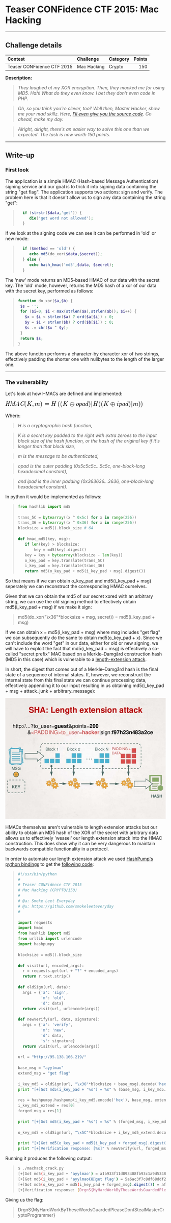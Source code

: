 # Teaser CONFidence CTF 2015: Mac Hacking

----------
## Challenge details
| Contest        | Challenge     | Category  | Points |
|:---------------|:--------------|:----------|-------:|
| Teaser CONFidence CTF 2015 | Mac Hacking | Crypto |    150 |

**Description:**
>*They laughed at my XOR encryption. Then, they mocked me for using MD5. Hah! What do they even know. I bet they don't even code in PHP.*

>*Oh, so you think you're clever, too? Well then, Master Hacker, show me your mad skillz. Here, [I'll even give you the source code](challenge/index.php). Go ahead, make my day.*

>*Alright, alright, there's an easier way to solve this one than we expected. The task is now worth 150 points.*

----------
## Write-up
### First look

The application is a simple HMAC (Hash-based Message Authentication) signing service and our goal is to trick it into signing data containing the string "get flag". The application supports two actions: sign and verify. The problem here is that it doesn't allow us to sign any data containing the string "get":

>```php
>   if (strstr($data,'get')) {
>      die('get word not allowed');
>   }
>```

If we look at the signing code we can see it can be performed in 'old' or new mode:

>```php
>   if ($method == 'old') {
>      echo md5(do_xor($data,$secret));
>   } else {
>      echo hash_hmac('md5',$data, $secret);
>   }
>```

The 'new' mode returns an MD5-based HMAC of our data with the secret key. The 'old' mode, however, returns the MD5 hash of a xor of our data with the secret key, performed as follows:

>```php
>function do_xor($a,$b) {
>  $s = '';
>  for ($i=0; $i < max(strlen($a),strlen($b)); $i++) {
>    $x = $i < strlen($a) ? ord($a[$i]) : 0;
>    $y = $i < strlen($b) ? ord($b[$i]) : 0;
>    $s .= chr($x ^ $y);
>  }
>  return $s;
>}
>```

The above function performs a character-by character xor of two strings, effectively padding the shorter one with nullbytes to the length of the larger one.

----------
### The vulnerability

Let's look at how HMACs are defined and implemented:

![alt hmac](hmac.png)

Where:

>*H is a cryptographic hash function,*

>*K is a secret key padded to the right with extra zeroes to the input block size of the hash function, or the hash of the original key if it's longer than that block size,*

>*m is the message to be authenticated,*

>*opad is the outer padding (0x5c5c5c…5c5c, one-block-long hexadecimal constant),*

>*and ipad is the inner padding (0x363636…3636, one-block-long hexadecimal constant).*

In python it would be implemented as follows:

>```python
>from hashlib import md5
> 
>trans_5C = bytearray((x ^ 0x5c) for x in range(256))
>trans_36 = bytearray((x ^ 0x36) for x in range(256))
>blocksize = md5().block_size # 64
> 
>def hmac_md5(key, msg):
>    if len(key) > blocksize:
>        key = md5(key).digest()
>    key = key + bytearray(blocksize - len(key))
>    o_key_pad = key.translate(trans_5C)
>    i_key_pad = key.translate(trans_36)
>    return md5(o_key_pad + md5(i_key_pad + msg).digest())
>```

So that means if we can obtain o_key_pad and md5(i_key_pad + msg) seperately we can reconstruct the corresponding HMAC ourselves.

Given that we can obtain the md5 of our secret xored with an arbitrary string, we can use the old signing method to effectively obtain md5(i_key_pad + msg) if we make it sign:

>md5(do_xor("\x36"*blocksize + msg, secret)) = md5(i_key_pad + msg)

If we can obtain x = md5(i_key_pad + msg) where msg includes "get flag" we can subsequently do the same to obtain md5(o_key_pad + x). Since we can't include the word "get" in our data, either for old or new signing, we will have to exploit the fact that md5(i_key_pad + msg) is effectively a so-called "secret prefix" MAC based on a Merkle–Damgård construction hash (MD5 in this case) which is vulnerable to a [length-extension attack](en.wikipedia.org/wiki/Length_extension_attack).

In short, the digest that comes out of a Merkle–Damgård hash is the final state of a sequence of internal states. If, however, we reconstruct the internal state from this final state we can continue processing data, effectively appending it to our input resulting in us obtaining md5(i_key_pad + msg + attack_junk + arbitrary_message):

![alt lengthextension](lengthextension.jpg)

HMACs themselves aren't vulnerable to length extension attacks but our ability to obtain an MD5 hash of the XOR of the secret with arbitrary data allows us to effectively 'weasel' our length extension attack into the HMAC construction. This does show why it can be very dangerous to maintain backwards compatible functionality in a protocol.

In order to automate our length extension attack we used [HashPump's python bindings](https://github.com/bwall/HashPump) to get the [following code](solution/machack_crack.py):

>```python
>#!/usr/bin/python
>#
># Teaser CONFidence CTF 2015
># Mac Hacking (CRYPTO/150)
>#
># @a: Smoke Leet Everyday
># @u: https://github.com/smokeleeteveryday
>#
>
>import requests
>import hmac
>from hashlib import md5
>from urllib import urlencode
>import hashpumpy
>
>blocksize = md5().block_size
>
>def visit(url, encoded_args):
>   r = requests.get(url + "?" + encoded_args)
>   return r.text.strip()
>
>def oldSign(url, data):
>   args = {'a': 'sign',
>           'm': 'old',
>           'd': data}
>   return visit(url, urlencode(args))
>
>def newVerify(url, data, signature):
>   args = {'a': 'verify',
>           'm': 'new',
>           'd': data,
>           's': signature}
>   return visit(url, urlencode(args))
>
>url = "http://95.138.166.219/"
>
>base_msg = "ayylmao"
>extend_msg = "get flag"
>
>i_key_md5 = oldSign(url, "\x36"*blocksize + base_msg).decode('hex')
>print "[+]Got md5(i_key_pad + '%s') = %s" % (base_msg, i_key_md5.encode('hex'))
>
>res = hashpumpy.hashpump(i_key_md5.encode('hex'), base_msg, extend_msg, blocksize)
>i_key_md5_extend = res[0]
>forged_msg = res[1]
>
>print "[+]Got md5(i_key_pad + '%s') = %s" % (forged_msg, i_key_md5_extend)
>
>o_key_md5 = oldSign(url, "\x5C"*blocksize + i_key_md5_extend.decode('hex'))
>
>print "[+]Got md5(o_key_pad + md5(i_key_pad + forged_msg).digest()) = %s" % o_key_md5
>print "[+]Verification response: [%s]" % newVerify(url, forged_msg, o_key_md5)
>```

Running it produces the following output:

>```bash
>$ ./machack_crack.py
>[+]Got md5(i_key_pad + 'ayylmao') = a1b933f11d893408fb93c1a9d5348a2a
>[+]Got md5(i_key_pad + 'ayylmao€8get flag') = 5a6ac3f7c8df68ddf2e0ba6c0a448239
>[+]Got md5(o_key_pad + md5(i_key_pad + forged_msg).digest()) = af76d619506d81117ed80fa8a6d9fb9a
>[+]Verification response: [DrgnS{MyHardWorkByTheseWordsGuardedPleaseDontStealMasterCryptoProgrammer}]
>```

Giving us the flag:

>DrgnS{MyHardWorkByTheseWordsGuardedPleaseDontStealMasterCryptoProgrammer}